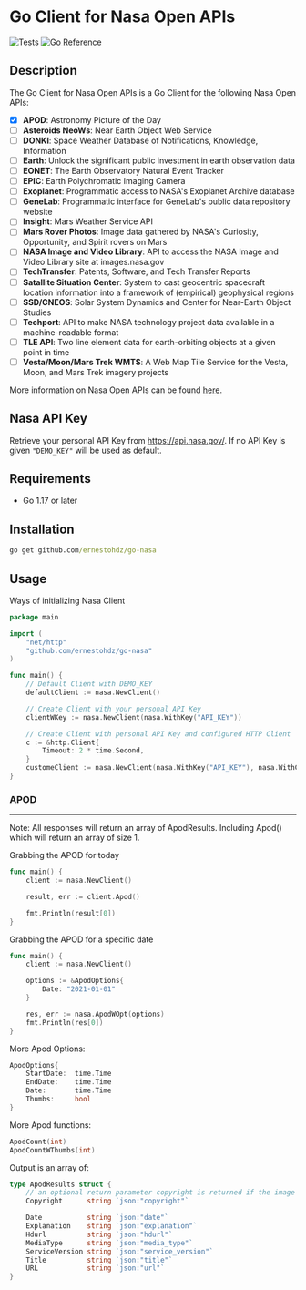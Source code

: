 # Go Client for Nasa Open APIs

![Tests](https://github.com/ernestohdz/go-nasa/actions/workflows/test.yml/badge.svg)
[![Go Reference](https://pkg.go.dev/badge/github.com/ernestohdz/go-nasa.svg)](https://pkg.go.dev/github.com/ernestohdz/go-nasa)

## Description

The Go Client for Nasa Open APIs is a Go Client for the following Nasa Open APIs:

- [x] **APOD**: Astronomy Picture of the Day
- [ ] **Asteroids NeoWs**: Near Earth Object Web Service
- [ ] **DONKI**: Space Weather Database of Notifications, Knowledge, Information
- [ ] **Earth**: Unlock the significant public investment in earth observation data
- [ ] **EONET**: The Earth Observatory Natural Event Tracker
- [ ] **EPIC**: Earth Polychromatic Imaging Camera
- [ ] **Exoplanet**: Programmatic access to NASA's Exoplanet Archive database
- [ ] **GeneLab**: Programmatic interface for GeneLab's public data repository website
- [ ] **Insight**: Mars Weather Service API
- [ ] **Mars Rover Photos**: Image data gathered by NASA's Curiosity, Opportunity, and Spirit rovers on Mars
- [ ] **NASA Image and Video Library**: API to access the NASA Image and Video Library site at images.nasa.gov
- [ ] **TechTransfer**: Patents, Software, and Tech Transfer Reports
- [ ] **Satallite Situation Center**: System to cast geocentric spacecraft location information into a framework of (empirical) geophysical regions
- [ ] **SSD/CNEOS**: Solar System Dynamics and Center for Near-Earth Object Studies
- [ ] **Techport**: API to make NASA technology project data available in a machine-readable format
- [ ] **TLE API**: Two line element data for earth-orbiting objects at a given point in time
- [ ] **Vesta/Moon/Mars Trek WMTS**: A Web Map Tile Service for the Vesta, Moon, and Mars Trek imagery projects

More information on Nasa Open APIs can be found [here](https://api.nasa.gov/).

## Nasa API Key

Retrieve your personal API Key from https://api.nasa.gov/. If no API Key is given `"DEMO_KEY"` will be used as default.

## Requirements

- Go 1.17 or later

## Installation
```cmd
go get github.com/ernestohdz/go-nasa
```

## Usage

Ways of initializing Nasa Client

```go
package main

import (
    "net/http"
    "github.com/ernestohdz/go-nasa"
)

func main() {
    // Default Client with DEMO_KEY
    defaultClient := nasa.NewClient()

    // Create Client with your personal API Key
    clientWKey := nasa.NewClient(nasa.WithKey("API_KEY"))

    // Create Client with personal API Key and configured HTTP Client
    c := &http.Client{
		Timeout: 2 * time.Second,
	}
    customeClient := nasa.NewClient(nasa.WithKey("API_KEY"), nasa.WithClient(c))
}

```

### APOD
---

Note: All responses will return an array of ApodResults. Including Apod() which will return an array of size 1.

Grabbing the APOD for today

```go
func main() {
    client := nasa.NewClient()

    result, err := client.Apod()

    fmt.Println(result[0])
}
```

Grabbing the APOD for a specific date

```go
func main() {
    client := nasa.NewClient()

    options := &ApodOptions{
        Date: "2021-01-01"
    }

    res, err := nasa.ApodWOpt(options)
    fmt.Println(res[0])
}
```

More Apod Options:
```go
ApodOptions{
    StartDate:  time.Time
    EndDate:    time.Time
    Date:       time.Time
    Thumbs:     bool
}

```
More Apod functions:
```go
ApodCount(int)
ApodCountWThumbs(int)
```

Output is an array of:
```go
type ApodResults struct {
    // an optional return parameter copyright is returned if the image is not public domain
	Copyright      string `json:"copyright"` 

	Date           string `json:"date"`
	Explanation    string `json:"explanation"`
	Hdurl          string `json:"hdurl"`
	MediaType      string `json:"media_type"`
	ServiceVersion string `json:"service_version"`
	Title          string `json:"title"`
	URL            string `json:"url"`
}
```